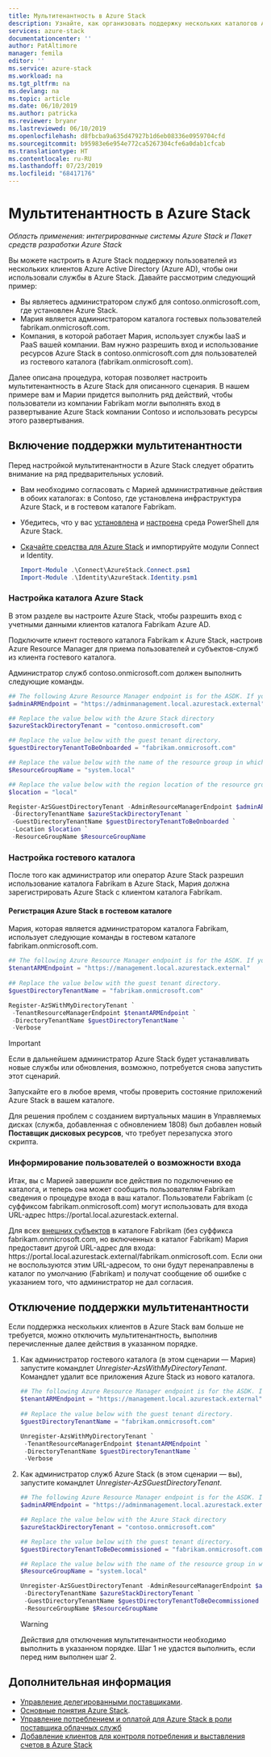 ```yaml
---
title: Мультитенантность в Azure Stack
description: Узнайте, как организовать поддержку нескольких каталогов Azure Active Directory в Azure Stack
services: azure-stack
documentationcenter: ''
author: PatAltimore
manager: femila
editor: ''
ms.service: azure-stack
ms.workload: na
ms.tgt_pltfrm: na
ms.devlang: na
ms.topic: article
ms.date: 06/10/2019
ms.author: patricka
ms.reviewer: bryanr
ms.lastreviewed: 06/10/2019
ms.openlocfilehash: d8fbcba9a635d47927b1d6eb08336e0959704cfd
ms.sourcegitcommit: b95983e6e954e772ca5267304cfe6a0dab1cfcab
ms.translationtype: HT
ms.contentlocale: ru-RU
ms.lasthandoff: 07/23/2019
ms.locfileid: "68417176"
---
```

# <a name="multi-tenancy-in-azure-stack"></a>Мультитенантность в Azure Stack

*Область применения: интегрированные системы Azure Stack и Пакет средств разработки Azure Stack*

Вы можете настроить в Azure Stack поддержку пользователей из нескольких клиентов Azure Active Directory (Azure AD), чтобы они использовали службы в Azure Stack. Давайте рассмотрим следующий пример:

- Вы являетесь администратором служб для contoso.onmicrosoft.com, где установлен Azure Stack.
- Мария является администратором каталога гостевых пользователей fabrikam.onmicrosoft.com.
- Компания, в которой работает Мария, использует службы IaaS и PaaS вашей компании. Вам нужно разрешить вход и использование ресурсов Azure Stack в contoso.onmicrosoft.com для пользователей из гостевого каталога (fabrikam.onmicrosoft.com).

Далее описана процедура, которая позволяет настроить мультитенантность в Azure Stack для описанного сценария. В нашем примере вам и Марии придется выполнить ряд действий, чтобы пользователи из компании Fabrikam могли выполнять вход в развертывание Azure Stack компании Contoso и использовать ресурсы этого развертывания.  

## <a name="enable-multi-tenancy"></a>Включение поддержки мультитенантности

Перед настройкой мультитенантности в Azure Stack следует обратить внимание на ряд предварительных условий.
  
 - Вам необходимо согласовать с Марией административные действия в обоих каталогах: в Contoso, где установлена инфраструктура Azure Stack, и в гостевом каталоге Fabrikam.  
 - Убедитесь, что у вас [установлена](azure-stack-powershell-install.md) и [настроена](azure-stack-powershell-configure-admin.md) среда PowerShell для Azure Stack.
 - [Скачайте средства для Azure Stack](azure-stack-powershell-download.md) и импортируйте модули Connect и Identity.

    ```powershell  
    Import-Module .\Connect\AzureStack.Connect.psm1
    Import-Module .\Identity\AzureStack.Identity.psm1
    ```

### <a name="configure-azure-stack-directory"></a>Настройка каталога Azure Stack

В этом разделе вы настроите Azure Stack, чтобы разрешить вход с учетными данными клиентов каталога Fabrikam Azure AD.

Подключите клиент гостевого каталога Fabrikam к Azure Stack, настроив Azure Resource Manager для приема пользователей и субъектов-служб из клиента гостевого каталога.

Администратор служб contoso.onmicrosoft.com должен выполнить следующие команды.

```powershell  
## The following Azure Resource Manager endpoint is for the ASDK. If you are in a multinode environment, contact your operator or service provider to get the endpoint.
$adminARMEndpoint = "https://adminmanagement.local.azurestack.external"

## Replace the value below with the Azure Stack directory
$azureStackDirectoryTenant = "contoso.onmicrosoft.com"

## Replace the value below with the guest tenant directory. 
$guestDirectoryTenantToBeOnboarded = "fabrikam.onmicrosoft.com"

## Replace the value below with the name of the resource group in which the directory tenant registration resource should be created (resource group must already exist).
$ResourceGroupName = "system.local"

## Replace the value below with the region location of the resource group. 
$location = "local"

Register-AzSGuestDirectoryTenant -AdminResourceManagerEndpoint $adminARMEndpoint `
 -DirectoryTenantName $azureStackDirectoryTenant `
 -GuestDirectoryTenantName $guestDirectoryTenantToBeOnboarded `
 -Location $location `
 -ResourceGroupName $ResourceGroupName
```

### <a name="configure-guest-directory"></a>Настройка гостевого каталога

После того как администратор или оператор Azure Stack разрешил использование каталога Fabrikam в Azure Stack, Мария должна зарегистрировать Azure Stack с клиентом каталога Fabrikam.

#### <a name="registering-azure-stack-with-the-guest-directory"></a>Регистрация Azure Stack в гостевом каталоге

Мария, которая является администратором каталога Fabrikam, использует следующие команды в гостевом каталоге fabrikam.onmicrosoft.com.

```powershell
## The following Azure Resource Manager endpoint is for the ASDK. If you are in a multinode environment, contact your operator or service provider to get the endpoint.
$tenantARMEndpoint = "https://management.local.azurestack.external"
    
## Replace the value below with the guest tenant directory. 
$guestDirectoryTenantName = "fabrikam.onmicrosoft.com"

Register-AzSWithMyDirectoryTenant `
 -TenantResourceManagerEndpoint $tenantARMEndpoint `
 -DirectoryTenantName $guestDirectoryTenantName `
 -Verbose 
```

> [!IMPORTANT]
> Если в дальнейшем администратор Azure Stack будет устанавливать новые службы или обновления, возможно, потребуется снова запустить этот сценарий.
>
> Запускайте его в любое время, чтобы проверить состояние приложений Azure Stack в вашем каталоге.
>
> Для решения проблем с созданием виртуальных машин в Управляемых дисках (служба, добавленная с обновлением 1808) был добавлен новый **Поставщик дисковых ресурсов**, что требует перезапуска этого скрипта.

### <a name="direct-users-to-sign-in"></a>Информирование пользователей о возможности входа

Итак, вы с Марией завершили все действия по подключению ее каталога, и теперь она может сообщить пользователям Fabrikam сведения о процедуре входа в ваш каталог.  Пользователи Fabrikam (с суффиксом fabrikam.onmicrosoft.com) могут использовать для входа URL-адрес https\://portal.local.azurestack.external.  

Для всех [внешних субъектов](/azure/role-based-access-control/rbac-and-directory-admin-roles) в каталоге Fabrikam (без суффикса fabrikam.onmicrosoft.com, но включенных в каталог Fabrikam) Мария предоставит другой URL-адрес для входа: https\://portal.local.azurestack.external/fabrikam.onmicrosoft.com.  Если они не воспользуются этим URL-адресом, то они будут перенаправлены в каталог по умолчанию (Fabrikam) и получат сообщение об ошибке с указанием того, что администратор не дал согласия.

## <a name="disable-multi-tenancy"></a>Отключение поддержки мультитенантности

Если поддержка нескольких клиентов в Azure Stack вам больше не требуется, можно отключить мультитенантность, выполнив перечисленные далее действия в указанном порядке.

1. Как администратор гостевого каталога (в этом сценарии — Мария) запустите командлет *Unregister-AzsWithMyDirectoryTenant*. Командлет удалит все приложения Azure Stack из нового каталога.

    ``` PowerShell
    ## The following Azure Resource Manager endpoint is for the ASDK. If you are in a multinode environment, contact your operator or service provider to get the endpoint.
    $tenantARMEndpoint = "https://management.local.azurestack.external"
        
    ## Replace the value below with the guest tenant directory. 
    $guestDirectoryTenantName = "fabrikam.onmicrosoft.com"
    
    Unregister-AzsWithMyDirectoryTenant `
     -TenantResourceManagerEndpoint $tenantARMEndpoint `
     -DirectoryTenantName $guestDirectoryTenantName `
     -Verbose 
    ```

2. Как администратор служб Azure Stack (в этом сценарии — вы), запустите командлет *Unregister-AzSGuestDirectoryTenant*. 

    ``` PowerShell  
    ## The following Azure Resource Manager endpoint is for the ASDK. If you are in a multinode environment, contact your operator or service provider to get the endpoint.
    $adminARMEndpoint = "https://adminmanagement.local.azurestack.external"
    
    ## Replace the value below with the Azure Stack directory
    $azureStackDirectoryTenant = "contoso.onmicrosoft.com"
    
    ## Replace the value below with the guest tenant directory. 
    $guestDirectoryTenantToBeDecommissioned = "fabrikam.onmicrosoft.com"
    
    ## Replace the value below with the name of the resource group in which the directory tenant registration resource should be created (resource group must already exist).
    $ResourceGroupName = "system.local"
    
    Unregister-AzSGuestDirectoryTenant -AdminResourceManagerEndpoint $adminARMEndpoint `
     -DirectoryTenantName $azureStackDirectoryTenant `
     -GuestDirectoryTenantName $guestDirectoryTenantToBeDecommissioned `
     -ResourceGroupName $ResourceGroupName
    ```

    > [!WARNING]
    > Действия для отключения мультитенантности необходимо выполнить в указанном порядке. Шаг 1 не удастся выполнить, если перед ним выполнен шаг 2.

## <a name="next-steps"></a>Дополнительная информация

- [Управление делегированными поставщиками](azure-stack-delegated-provider.md).
- [Основные понятия Azure Stack](azure-stack-overview.md).
- [Управление потреблением и оплатой для Azure Stack в роли поставщика облачных служб](azure-stack-add-manage-billing-as-a-csp.md)
- [Добавление клиентов для контроля потребления и выставления счетов в Azure Stack](azure-stack-csp-howto-register-tenants.md)
